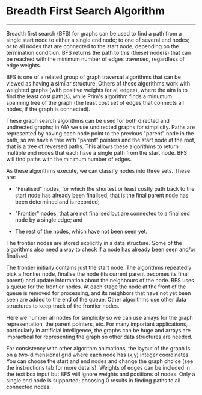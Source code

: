 # Breadth First Search Algorithm
---

Breadth first search (BFS) for graphs can be used to find a path from
a single start node to either a single end node; to one of several end
nodes; or to all nodes that are connected to the start node, depending on the termination
condition. BFS returns the path to this (these) node(s) 
that can be reached with the minimum number of edges traversed, regardless of 
edge weights.

BFS is one of a related group of graph traversal algorithms that can be viewed as having a similar
structure.
Others of these algorithms work with weighted graphs (with positive weights
for all edges), where the aim is to find the least cost path(s), while Prim's
algorithm finds a minumum spanning tree of the graph (the least cost 
set of edges that connects all nodes, if the graph is connected).  

These graph search algorithms can be used for both directed
and undirected graphs; in AIA we use undirected graphs for simplicity.
Paths are represented by having each node point to the previous
"parent" node in the path, so 
we have a tree with "parent" pointers and the start node at the
root, that is a tree of reversed paths. This allows these algorithms to return
multiple end nodes that each have a single path from the start node. 
BFS will find paths with
the minimum number of edges. 

As these algorithms execute, we can classify nodes into three sets.
These are:

 
- "Finalised" nodes, for which the shortest or least costly path back to the start node has already
been finalised, that is the final parent node has been determined and is recorded;

- "Frontier" nodes, that are not finalised but are connected to a finalised node by a single edge; and

- The rest of the nodes, which have not been seen yet. 

The frontier nodes are stored explicitly in a data structure.
Some of the algorithms also need a way to check if a node has already been seen and/or finalised.

The frontier initially contains just the start node. The algorithms repeatedly
pick a frontier node, finalise the node (its current parent becomes
its final parent) and update information about the neighbours of the node.
BFS uses a queue for the frontier nodes.  At each stage the node at the front of the
queue is removed for processing, and its neighbors that have not yet been seen
are added to the end of the queue. Other algorithms use other data structures to keep track 
of the frontier nodes.



Here we number all nodes for simplicity so we can use arrays for the
graph representation, the parent pointers, etc.  For many important
applications, particularly in artificial intelligence, the graphs can
be huge and arrays are impractical for representing the graph so other
data structures are needed.

For consistency with other algorithm animations, the layout of the
graph is on a two-dimensional grid where each node has (x,y) integer
coordinates.  You can choose the start and end nodes and change the
graph choice (see the instructions tab for more details).  Weights of
edges can be included in the text box input but BFS will ignore weights
and positions of nodes.  Only a single end node is supported; choosing
0 results in finding paths to all connected nodes.

